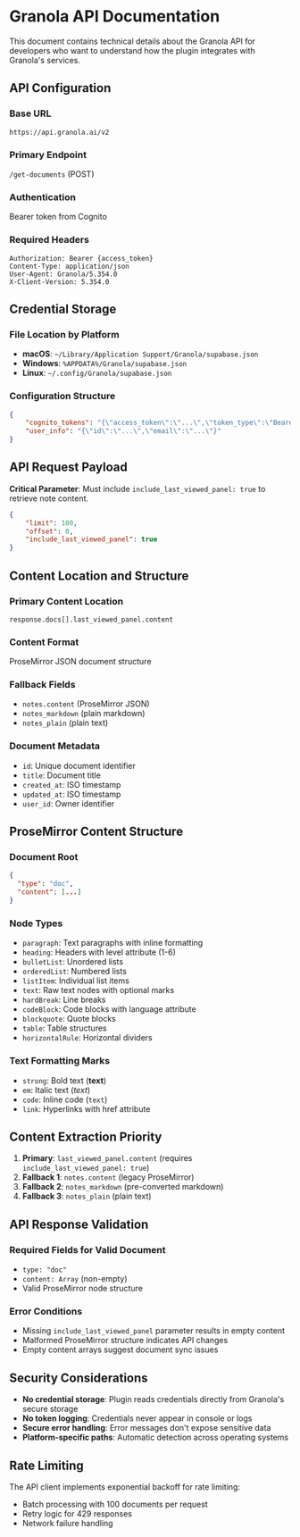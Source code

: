 # Granola API Documentation

This document contains technical details about the Granola API for developers who want to understand how the plugin integrates with Granola's services.

## API Configuration

### Base URL

`https://api.granola.ai/v2`

### Primary Endpoint

`/get-documents` (POST)

### Authentication

Bearer token from Cognito

### Required Headers

```
Authorization: Bearer {access_token}
Content-Type: application/json
User-Agent: Granola/5.354.0
X-Client-Version: 5.354.0
```

## Credential Storage

### File Location by Platform

- **macOS**: `~/Library/Application Support/Granola/supabase.json`
- **Windows**: `%APPDATA%/Granola/supabase.json`
- **Linux**: `~/.config/Granola/supabase.json`

### Configuration Structure

```json
{
	"cognito_tokens": "{\"access_token\":\"...\",\"token_type\":\"Bearer\",\"expires_in\":3600,\"refresh_token\":\"...\",\"id_token\":\"...\"}",
	"user_info": "{\"id\":\"...\",\"email\":\"...\"}"
}
```

## API Request Payload

**Critical Parameter**: Must include `include_last_viewed_panel: true` to retrieve note content.

```json
{
	"limit": 100,
	"offset": 0,
	"include_last_viewed_panel": true
}
```

## Content Location and Structure

### Primary Content Location

`response.docs[].last_viewed_panel.content`

### Content Format

ProseMirror JSON document structure

### Fallback Fields

- `notes.content` (ProseMirror JSON)
- `notes_markdown` (plain markdown)
- `notes_plain` (plain text)

### Document Metadata

- `id`: Unique document identifier
- `title`: Document title
- `created_at`: ISO timestamp
- `updated_at`: ISO timestamp
- `user_id`: Owner identifier

## ProseMirror Content Structure

### Document Root

```json
{
  "type": "doc",
  "content": [...]
}
```

### Node Types

- `paragraph`: Text paragraphs with inline formatting
- `heading`: Headers with level attribute (1-6)
- `bulletList`: Unordered lists
- `orderedList`: Numbered lists
- `listItem`: Individual list items
- `text`: Raw text nodes with optional marks
- `hardBreak`: Line breaks
- `codeBlock`: Code blocks with language attribute
- `blockquote`: Quote blocks
- `table`: Table structures
- `horizontalRule`: Horizontal dividers

### Text Formatting Marks

- `strong`: Bold text (**text**)
- `em`: Italic text (_text_)
- `code`: Inline code (`text`)
- `link`: Hyperlinks with href attribute

## Content Extraction Priority

1. **Primary**: `last_viewed_panel.content` (requires `include_last_viewed_panel: true`)
2. **Fallback 1**: `notes.content` (legacy ProseMirror)
3. **Fallback 2**: `notes_markdown` (pre-converted markdown)
4. **Fallback 3**: `notes_plain` (plain text)

## API Response Validation

### Required Fields for Valid Document

- `type: "doc"`
- `content: Array` (non-empty)
- Valid ProseMirror node structure

### Error Conditions

- Missing `include_last_viewed_panel` parameter results in empty content
- Malformed ProseMirror structure indicates API changes
- Empty content arrays suggest document sync issues

## Security Considerations

- **No credential storage**: Plugin reads credentials directly from Granola's secure storage
- **No token logging**: Credentials never appear in console or logs
- **Secure error handling**: Error messages don't expose sensitive data
- **Platform-specific paths**: Automatic detection across operating systems

## Rate Limiting

The API client implements exponential backoff for rate limiting:

- Batch processing with 100 documents per request
- Retry logic for 429 responses
- Network failure handling
